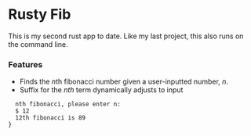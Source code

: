 # Rusty Fib
This is my second rust app to date. Like my last project, this also runs on the command line.

### Features
- Finds the *n*th fibonacci number given a user-inputted number, *n*.
- Suffix for the *nth* term dynamically adjusts to input

```{
  nth fibonacci, please enter n:
  $ 12
  12th fibonacci is 89
}
```
